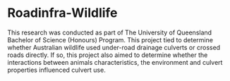 # Roadinfra-Wildlife
This research was conducted as part of The University of Queensland Bachelor of Science (Honours) Program. This project tied to determine whether Australian wildlife used under-road drainage culverts or crossed roads directly. If so, this project also aimed to determine whether the interactions between animals characteristics, the environment and culvert properties influenced culvert use. 
